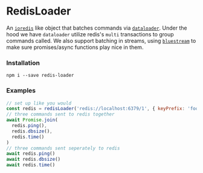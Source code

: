 # RedisLoader
An [`ioredis`](https://github.com/luin/ioredis) like object that batches commands via [`dataloader`](https://github.com/facebook/dataloader). Under the hood we have `dataloader` utilize redis's `multi` transactions to group commands called. We also support batching in streams, using [`bluestream`](https://github.com/bustle/bluestream) to make sure promises/async functions play nice in them.

### Installation
```
npm i --save redis-loader
```

### Examples
```js
// set up like you would
const redis = redisLoader('redis://localhost:6379/1', { keyPrefix: 'foo', logger: console.log })
// three commands sent to redis together
await Promise.join(
  redis.ping(),
  redis.dbsize(),
  redis.time()
)
// three commands sent seperately to redis
await redis.ping()
await redis.dbsize()
await redis.time()
```
